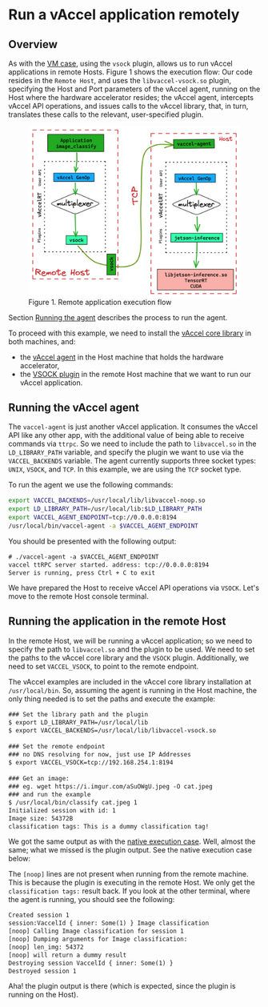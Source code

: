 # Run a vAccel application remotely

## Overview

As with the [VM case](vm-example.md), using the `vsock` plugin, allows us to run
vAccel applications in remote Hosts. Figure 1 shows the execution flow: Our code
resides in the `Remote Host`, and uses the `libvaccel-vsock.so` plugin,
specifying the Host and Port parameters of the vAccel agent, running on the Host
where the hardware accelerator resides; the vAccel agent, intercepts vAccel API
operations, and issues calls to the vAccel library, that, in turn, translates
these calls to the relevant, user-specified plugin.

<figure>
  <img src="/img/vaccel-remote-flow.png" width="800" align=left
    alt="Remote application execution flow" />
  <figcaption>Figure 1. Remote application execution flow</figcaption>
</figure>

Section [Running the agent](#running-the-vaccel-agent) describes the process to
run the agent.

To proceed with this example, we need to install the
[vAccel core library](binaries.md#install-vaccel-core-library) in both machines,
and:

- the [vAccel agent](binaries.md#install-vaccel-agent) in the Host machine that
  holds the hardware accelerator,
- the [VSOCK plugin](binaries.md#install-plugins) in the remote Host machine
  that we want to run our vAccel application.

## Running the vAccel agent

The `vaccel-agent` is just another vAccel application. It consumes the vAccel
API like any other app, with the additional value of being able to receive
commands via `ttrpc`. So we need to include the path to `libvaccel.so` in the
`LD_LIBRARY_PATH` variable, and specify the plugin we want to use via the
`VACCEL_BACKENDS` variable. The agent currently supports three socket types:
`UNIX`, `VSOCK`, and `TCP`. In this example, we are using the `TCP` socket type.

To run the agent we use the following commands:

```bash
export VACCEL_BACKENDS=/usr/local/lib/libvaccel-noop.so
export LD_LIBRARY_PATH=/usr/local/lib:$LD_LIBRARY_PATH
export VACCEL_AGENT_ENDPOINT=tcp://0.0.0.0:8194
/usr/local/bin/vaccel-agent -a $VACCEL_AGENT_ENDPOINT
```

You should be presented with the following output:

```console
# ./vaccel-agent -a $VACCEL_AGENT_ENDPOINT
vaccel ttRPC server started. address: tcp://0.0.0.0:8194
Server is running, press Ctrl + C to exit
```

We have prepared the Host to receive vAccel API operations via `VSOCK`. Let's
move to the remote Host console terminal.

## Running the application in the remote Host

In the remote Host, we will be running a vAccel application; so we need to
specify the path to `libvaccel.so` and the plugin to be used. We need to set the
paths to the vAccel core library and the `VSOCK` plugin. Additionally, we need
to set `VACCEL_VSOCK`, to point to the remote endpoint.

The vAccel examples are included in the vAccel core library installation at
`/usr/local/bin`. So, assuming the agent is running in the Host machine, the
only thing needed is to set the paths and execute the example:

```console
### Set the library path and the plugin
$ export LD_LIBRARY_PATH=/usr/local/lib
$ export VACCEL_BACKENDS=/usr/local/lib/libvaccel-vsock.so

### Set the remote endpoint
### no DNS resolving for now, just use IP Addresses
$ export VACCEL_VSOCK=tcp://192.168.254.1:8194

### Get an image:
### eg. wget https://i.imgur.com/aSuOWgU.jpeg -O cat.jpeg
### and run the example
$ /usr/local/bin/classify cat.jpeg 1
Initialized session with id: 1
Image size: 54372B
classification tags: This is a dummy classification tag!
```

We got the same output as with the
[native execution case](build-run-app.md#running-a-vaccel-application). Well,
almost the same; what we missed is the plugin output. See the native execution
case below:

The `[noop]` lines are not present when running from the remote machine. This is
because the plugin is executing in the remote Host. We only get the
`classification tags:` result back. If you look at the other terminal, where the
agent is running, you should see the following:

```console
Created session 1
session:VaccelId { inner: Some(1) } Image classification
[noop] Calling Image classification for session 1
[noop] Dumping arguments for Image classification:
[noop] len_img: 54372
[noop] will return a dummy result
Destroying session VaccelId { inner: Some(1) }
Destroyed session 1
```

Aha! the plugin output is there (which is expected, since the plugin is running
on the Host).
